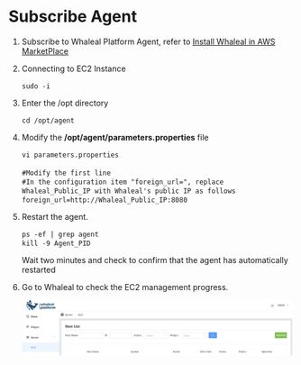 # Subscribe Agent



1. Subscribe to Whaleal Platform Agent, refer to [Install Whaleal in AWS MarketPlace](../02-InstallWhaleal/03-InstallWhaleal/01-InstallWhalealInAWSMarketPlace.md)

2. Connecting to EC2 Instance

   ```shell
   sudo -i 
   ```

3. Enter the /opt directory

   ```shell
   cd /opt/agent
   ```

4. Modify the **/opt/agent/parameters.properties** file

   ```shell
   vi parameters.properties
   
   #Modify the first line
   #In the configuration item "foreign_url=", replace Whaleal_Public_IP with Whaleal's public IP as follows
   foreign_url=http://Whaleal_Public_IP:8080
   ```

5. Restart the agent.

   ```shell
   ps -ef | grep agent
   kill -9 Agent_PID
   ```

   Wait two minutes and check to confirm that the agent has automatically restarted

6. Go to Whaleal to check the EC2 management progress.

   ![hostlist](../../images/04-CreateDeployment/hostlist.png)

   


